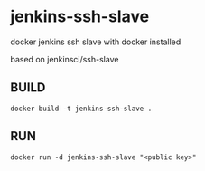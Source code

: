 # jenkins-ssh-slave
docker jenkins ssh slave with docker installed

based on jenkinsci/ssh-slave

## BUILD
    docker build -t jenkins-ssh-slave .

## RUN
    docker run -d jenkins-ssh-slave "<public key>"
